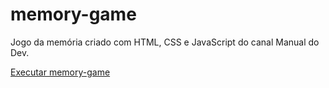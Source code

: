 # memory-game
 Jogo da memória  criado com HTML, CSS e JavaScript do canal Manual do Dev.


 <a href="https://aquino062.github.io/memory-game/">Executar memory-game</a>

